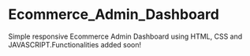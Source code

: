 # Ecommerce_Admin_Dashboard
Simple responsive Ecommerce Admin Dashboard using HTML, CSS and JAVASCRIPT.Functionalities added soon!
